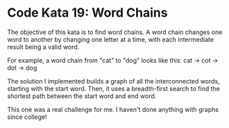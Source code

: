 Code Kata 19: Word Chains
=========================

The objective of this kata is to find word chains. A word chain
changes one word to another by changing one letter at a time, with
each intermediate result being a valid word.

For example, a word chain from "cat" to "dog" looks like this:
cat -> cot -> dot -> dog

The solution I implemented builds a graph of all the interconnected
words, starting with the start word. Then, it uses a breadth-first 
search to find the shortest path between the start word and 
end word.

This one was a real challenge for me. I haven't done anything with
graphs since college!
